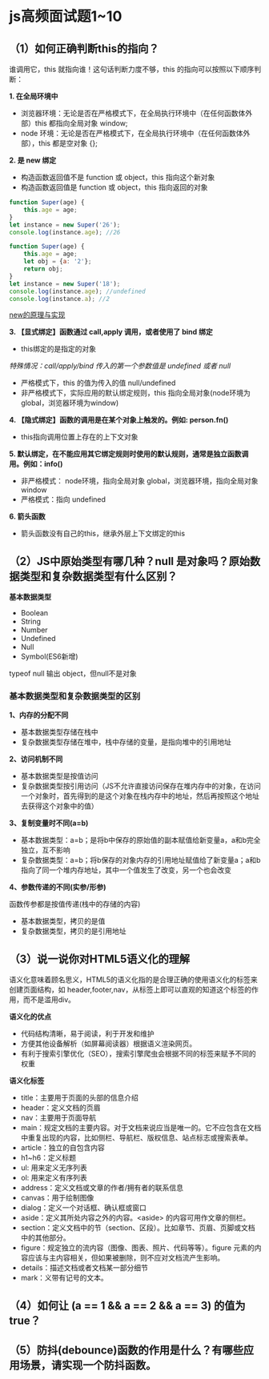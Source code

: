 # js高频面试题1~10

## （1）如何正确判断this的指向？

谁调用它，this 就指向谁！这句话判断力度不够，this 的指向可以按照以下顺序判断：

**1. 在全局环境中**

* 浏览器环境：无论是否在严格模式下，在全局执行环境中（在任何函数体外部）this 都指向全局对象 window;
* node 环境：无论是否在严格模式下，在全局执行环境中（在任何函数体外部），this 都是空对象 {};

**2. 是 new 绑定**

* 构造函数返回值不是 function 或 object，this 指向这个新对象
* 构造函数返回值是 function 或 object，this 指向返回的对象

```javascript
function Super(age) {
    this.age = age;
}
let instance = new Super('26');
console.log(instance.age); //26

function Super(age) {
    this.age = age;
    let obj = {a: '2'};
    return obj;
}
let instance = new Super('18');
console.log(instance.age); //undefined
console.log(instance.a); //2
```

[new的原理与实现](./HFQ-0.md)

**3. 【显式绑定】函数通过 call,apply 调用，或者使用了 bind 绑定**

* this绑定的是指定的对象

*特殊情况：call/apply/bind 传入的第一个参数值是 undefined 或者 null*

* 严格模式下，this 的值为传入的值 null/undefined
* 非严格模式下，实际应用的默认绑定规则，this 指向全局对象(node环境为global，浏览器环境为window)

**4. 【隐式绑定】函数的调用是在某个对象上触发的。例如: person.fn()**

* this指向调用位置上存在的上下文对象

**5. 默认绑定，在不能应用其它绑定规则时使用的默认规则，通常是独立函数调用。例如：info()**

* 非严格模式： node环境，指向全局对象 global，浏览器环境，指向全局对象 window
* 严格模式：指向 undefined

**6. 箭头函数**

* 箭头函数没有自己的this，继承外层上下文绑定的this

## （2）JS中原始类型有哪几种？null 是对象吗？原始数据类型和复杂数据类型有什么区别？

**基本数据类型**

* Boolean
* String
* Number
* Undefined
* Null
* Symbol(ES6新增)

typeof null 输出 object，但null不是对象

### 基本数据类型和复杂数据类型的区别

**1、内存的分配不同**

* 基本数据类型存储在栈中
* 复杂数据类型存储在堆中，栈中存储的变量，是指向堆中的引用地址

**2、访问机制不同**

* 基本数据类型是按值访问
* 复杂数据类型按引用访问（JS不允许直接访问保存在堆内存中的对象，在访问一个对象时，首先得到的是这个对象在栈内存中的地址，然后再按照这个地址去获得这个对象中的值）

**3、复制变量时不同(a=b)**

* 基本数据类型：a=b；是将b中保存的原始值的副本赋值给新变量a，a和b完全独立，互不影响
* 复杂数据类型：a=b；将b保存的对象内存的引用地址赋值给了新变量a；a和b指向了同一个堆内存地址，其中一个值发生了改变，另一个也会改变

**4、参数传递的不同(实参/形参)**

函数传参都是按值传递(栈中的存储的内容)

* 基本数据类型，拷贝的是值
* 复杂数据类型，拷贝的是引用地址

## （3）说一说你对HTML5语义化的理解

语义化意味着顾名思义，HTML5的语义化指的是合理正确的使用语义化的标签来创建页面结构，如 header,footer,nav，从标签上即可以直观的知道这个标签的作用，而不是滥用div。

**语义化的优点**

* 代码结构清晰，易于阅读，利于开发和维护
* 方便其他设备解析（如屏幕阅读器）根据语义渲染网页。
* 有利于搜索引擎优化（SEO），搜索引擎爬虫会根据不同的标签来赋予不同的权重

**语义化标签**

* title：主要用于页面的头部的信息介绍
* header：定义文档的页眉
* nav：主要用于页面导航
* main：规定文档的主要内容。对于文档来说应当是唯一的。它不应包含在文档中重复出现的内容，比如侧栏、导航栏、版权信息、站点标志或搜索表单。
* article：独立的自包含内容
* h1~h6：定义标题
* ul: 用来定义无序列表
* ol: 用来定义有序列表
* address：定义文档或文章的作者/拥有者的联系信息
* canvas：用于绘制图像
* dialog：定义一个对话框、确认框或窗口
* aside：定义其所处内容之外的内容。\<aside\> 的内容可用作文章的侧栏。
* section：定义文档中的节（section、区段）。比如章节、页眉、页脚或文档中的其他部分。
* figure：规定独立的流内容（图像、图表、照片、代码等等）。figure 元素的内容应该与主内容相关，但如果被删除，则不应对文档流产生影响。
* details：描述文档或者文档某一部分细节
* mark：义带有记号的文本。

## （4）如何让 (a == 1 && a == 2 && a == 3) 的值为true？

## （5）防抖(debounce)函数的作用是什么？有哪些应用场景，请实现一个防抖函数。


